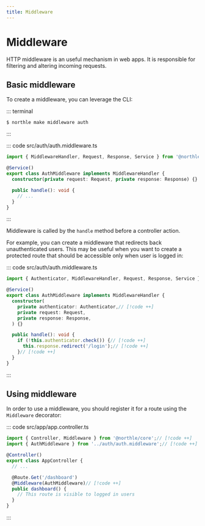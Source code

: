 ```yaml
---
title: Middleware
---
```


# Middleware

HTTP middleware is an useful mechanism in web apps. It is responsible for filtering and altering incoming requests.

## Basic middleware

To create a middleware, you can leverage the CLI:

::: terminal
```shell
$ northle make middleware auth
```
:::

::: code src/auth/auth.middleware.ts
```ts
import { MiddlewareHandler, Request, Response, Service } from '@northle/core';

@Service()
export class AuthMiddleware implements MiddlewareHandler {
  constructor(private request: Request, private response: Response) {}

  public handle(): void {
    // ...
  }
}
```
:::

Middleware is called by the `handle` method before a controller action.

For example, you can create a middleware that redirects back unauthenticated users. This may be useful when you want to create a protected route that should be accessible only when user is logged in:

::: code src/auth/auth.middleware.ts
```ts
import { Authenticator, MiddlewareHandler, Request, Response, Service } from '@northle/core';// [!code ++]

@Service()
export class AuthMiddleware implements MiddlewareHandler {
  constructor(
    private authenticator: Authenticator,// [!code ++]
    private request: Request,
    private response: Response,
  ) {}

  public handle(): void {
    if (!this.authenticator.check()) {// [!code ++]
      this.response.redirect('/login');// [!code ++]
    }// [!code ++]
  }
}
```
:::

## Using middleware

In order to use a middleware, you should register it for a route using the `Middleware` decorator:

::: code src/app/app.controller.ts
```ts
import { Controller, Middleware } from '@northle/core';// [!code ++]
import { AuthMiddleware } from '../auth/auth.middleware';// [!code ++]

@Controller()
export class AppController {
  // ...

  @Route.Get('/dashboard')
  @Middleware(AuthMiddleware)// [!code ++]
  public dashboard() {
    // This route is visible to logged in users
  }
}
```
:::

